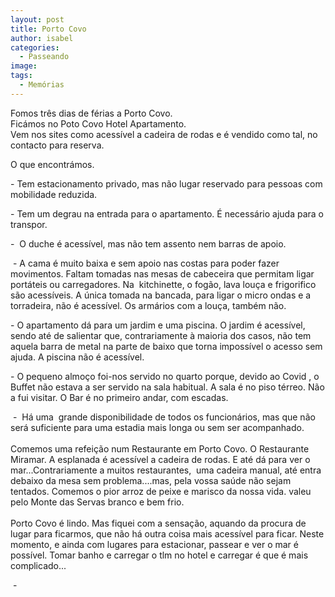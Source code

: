 ```yaml
---
layout: post
title: Porto Covo
author: isabel
categories:
  - Passeando
image:
tags:
  - Memórias
---
```

Fomos tr&ecirc;s dias de férias a Porto Covo.<br>Fic&aacute;mos no Poto Covo Hotel Apartamento.<br>Vem nos sites como acess&iacute;vel a cadeira de rodas e é vendido como tal, no contacto para reserva.

O que encontr&aacute;mos.

\- Tem estacionamento privado, mas n&atilde;o lugar reservado para pessoas com mobilidade reduzida.

\- Tem um degrau na entrada para o apartamento. &Eacute; necess&aacute;rio ajuda para o transpor.

\-&nbsp; O duche é acess&iacute;vel, mas n&atilde;o tem assento nem barras de apoio.

&nbsp;- A cama é muito baixa e sem apoio nas costas para poder fazer movimentos. Faltam tomadas nas mesas de cabeceira que permitam ligar port&aacute;teis ou carregadores. Na&nbsp; kitchinette, o fog&atilde;o, lava lou&ccedil;a e frigorifico s&atilde;o acess&iacute;veis. A &uacute;nica tomada na bancada, para ligar o micro ondas e a torradeira, n&atilde;o é acess&iacute;vel. Os arm&aacute;rios com a lou&ccedil;a, também n&atilde;o.

\- O apartamento d&aacute; para um jardim e uma piscina. O jardim é acess&iacute;vel, sendo até de salientar que, contrariamente &agrave; maioria dos casos, n&atilde;o tem aquela barra de metal na parte de baixo que torna imposs&iacute;vel o acesso sem ajuda. A piscina n&atilde;o é acess&iacute;vel.

\- O pequeno almo&ccedil;o foi-nos servido no quarto porque, devido ao Covid , o Buffet n&atilde;o estava a ser servido na sala habitual. A sala é no piso térreo. N&atilde;o a fui visitar. O Bar é no primeiro andar, com escadas.

&nbsp;-&nbsp; H&aacute; uma&nbsp; grande disponibilidade de todos os funcion&aacute;rios, mas que n&atilde;o ser&aacute; suficiente para uma estadia mais longa ou sem ser acompanhado.<br><br>Comemos uma refei&ccedil;&atilde;o num Restaurante em Porto Covo. O Restaurante Miramar. A esplanada é acess&iacute;vel a cadeira de rodas. E até d&aacute; para ver o mar...Contrariamente a muitos restaurantes,&nbsp; uma cadeira manual, até entra debaixo da mesa sem problema....mas, pela vossa sa&uacute;de n&atilde;o sejam tentados. Comemos o pior arroz de peixe e marisco da nossa vida. valeu pelo Monte das Servas branco e bem frio.<br><br>Porto Covo é lindo. Mas fiquei com a sensa&ccedil;&atilde;o, aquando da procura de lugar para ficarmos, que n&atilde;o h&aacute; outra coisa mais acess&iacute;vel para ficar. Neste momento, e ainda com lugares para estacionar, passear e ver o mar é poss&iacute;vel. Tomar banho e carregar o tlm no hotel e carregar é que é mais complicado...

&nbsp;-<br>&nbsp;
